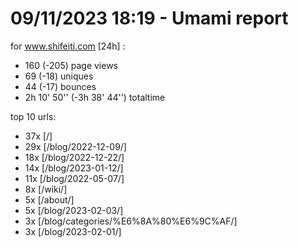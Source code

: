 # 09/11/2023 18:19 - Umami report
for www.shifeiti.com [24h] :

 - 160 (-205) page views
 - 69 (-18) uniques
 - 44 (-17) bounces
 - 2h 10' 50'' (-3h 38' 44'') totaltime


top 10 urls:
 - 37x [/]
 - 29x [/blog/2022-12-09/]
 - 18x [/blog/2022-12-22/]
 - 14x [/blog/2023-01-12/]
 - 11x [/blog/2022-05-07/]
 - 8x [/wiki/]
 - 5x [/about/]
 - 5x [/blog/2023-02-03/]
 - 3x [/blog/categories/%E6%8A%80%E6%9C%AF/]
 - 3x [/blog/2023-02-01/]


